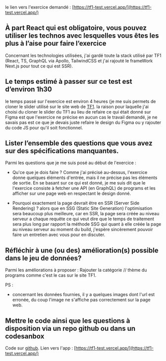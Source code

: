 le lien vers l'exercice demandé : [https://tf1-test.vercel.app/](https://tf1-test.vercel.app/)

## À part React qui est obligatoire, vous pouvez utiliser les technos avec lesquelles vous êtes les plus à l’aise pour faire l’exercice

Concernant les technologies utilisées, j'ai gardé toute la stack utilisé par TF1 (React, TS, GraphQL via Apollo, TailwindCSS et j'ai rajouté le frameWork Next.js pour tout ce qui est SSR).

## Le temps estimé à passer sur ce test est d’environ 1h30

le temps passé sur l'exercice est environ 4 heures (je me suis permets de cloner le slider utilisé sur le site web de [TF1](https://www.tf1.fr/).
la raison pour laquelle j'ai choisi du cloner le slider du TF1 au lieu de refaire ce qui était donné sur Figma est que l'exercice ne précise en aucun cas le travail demandé, je ne savais pas est ce que je devais juste refaire le design du Figma ou y rajouter du code JS pour qu'il soit fonctionnel.

## Lister l’ensemble des questions que vous avez sur des spécifications manquantes.

Parmi les questions que je me suis posé au début de l'exercice :

- Qu'ce que je dois faire ? Comme j'ai précisé au-dessus, l'exercice donne quelques éléments d'entrée, mais il ne précise pas les éléments de sortie. En se basant sur ce qui est donné, je me suis dit que le l'exercice consiste à fetcher une API (en GraphQL) de programs et les afficher sur une page web en respectant le design donné.

- Pourquoi exactement la page devrait être en SSR (Server Side Rendering) ? alors que en SSG (Static Site Generation) l'optimisation sera beaucoup plus meilleure, car en SSR, la page sera créée au niveau serveur a chaque requête ce qui veut dire que le temps de traitement sera plus long par rapport la méthode SSG qui quant à elle créée la page au niveau serveur au moment du build, j'espère sincèrement pouvoir faire un entretien avec vous pour en discuter.

## Réfléchir à une (ou des) amélioration(s) possible dans le jeu de données?

Parmi les améliorations à proposer : Rajouter la catégorie // thème du programs comme c'est le cas sur le site TF1.

PS :

- concernant les données fournies, il y a quelques images dont l'url est erronée, du coup l'image ne s'affiche pas correctement sur la page web.

## Mettre le code ainsi que les questions à disposition via un repo github ou dans un codesanbox

Code sur [github](https://github.com/mezzouhri/tf1-test).
Lien vers l'app : [https://tf1-test.vercel.app/](https://tf1-test.vercel.app/)
